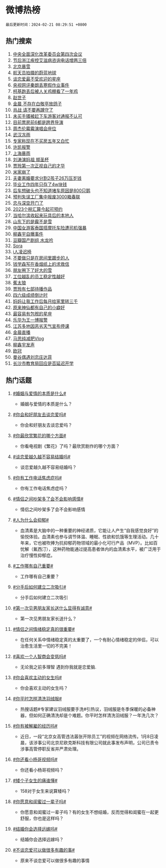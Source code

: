 # 微博热榜

`最后更新时间：2024-02-21 08:29:51 +0800`

## 热门搜索

1. [中央全面深化改革委员会第四次会议](https://m.weibo.cn/search?containerid=100103type%3D1%26t%3D10%26q%3D%23%E4%B8%AD%E5%A4%AE%E5%85%A8%E9%9D%A2%E6%B7%B1%E5%8C%96%E6%94%B9%E9%9D%A9%E5%A7%94%E5%91%98%E4%BC%9A%E7%AC%AC%E5%9B%9B%E6%AC%A1%E4%BC%9A%E8%AE%AE%23&stream_entry_id=51&isnewpage=1&extparam=seat%3D1%26pos%3D0%26dgr%3D0%26filter_type%3Drealtimehot%26c_type%3D51%26stream_entry_id%3D51%26cate%3D10103%26q%3D%2523%25E4%25B8%25AD%25E5%25A4%25AE%25E5%2585%25A8%25E9%259D%25A2%25E6%25B7%25B1%25E5%258C%2596%25E6%2594%25B9%25E9%259D%25A9%25E5%25A7%2594%25E5%2591%2598%25E4%25BC%259A%25E7%25AC%25AC%25E5%259B%259B%25E6%25AC%25A1%25E4%25BC%259A%25E8%25AE%25AE%2523%26display_time%3D1708475389%26pre_seqid%3D170847538964603230932)
1. [节后浙江疾控艾滋病咨询电话增两三倍](https://m.weibo.cn/search?containerid=100103type%3D1%26t%3D10%26q%3D%23%E8%8A%82%E5%90%8E%E6%B5%99%E6%B1%9F%E7%96%BE%E6%8E%A7%E8%89%BE%E6%BB%8B%E7%97%85%E5%92%A8%E8%AF%A2%E7%94%B5%E8%AF%9D%E5%A2%9E%E4%B8%A4%E4%B8%89%E5%80%8D%23&stream_entry_id=31&isnewpage=1&extparam=seat%3D1%26band_rank%3D1%26filter_type%3Drealtimehot%26c_type%3D31%26realpos%3D1%26cate%3D5001%26lcate%3D5001%26flag%3D1%26dgr%3D0%26q%3D%2523%25E8%258A%2582%25E5%2590%258E%25E6%25B5%2599%25E6%25B1%259F%25E7%2596%25BE%25E6%258E%25A7%25E8%2589%25BE%25E6%25BB%258B%25E7%2597%2585%25E5%2592%25A8%25E8%25AF%25A2%25E7%2594%25B5%25E8%25AF%259D%25E5%25A2%259E%25E4%25B8%25A4%25E4%25B8%2589%25E5%2580%258D%2523%26stream_entry_id%3D31%26pos%3D0%26display_time%3D1708475389%26pre_seqid%3D170847538964603230932)
1. [北京暴雪](https://m.weibo.cn/search?containerid=100103type%3D1%26t%3D10%26q%3D%E5%8C%97%E4%BA%AC%E6%9A%B4%E9%9B%AA&stream_entry_id=31&isnewpage=1&extparam=seat%3D1%26band_rank%3D2%26filter_type%3Drealtimehot%26c_type%3D31%26realpos%3D2%26cate%3D5001%26lcate%3D5001%26flag%3D1%26dgr%3D0%26q%3D%25E5%258C%2597%25E4%25BA%25AC%25E6%259A%25B4%25E9%259B%25AA%26stream_entry_id%3D31%26pos%3D1%26display_time%3D1708475389%26pre_seqid%3D170847538964603230932)
1. [航天员拍摄的蔚蓝地球](https://m.weibo.cn/search?containerid=100103type%3D1%26t%3D10%26q%3D%23%E8%88%AA%E5%A4%A9%E5%91%98%E6%8B%8D%E6%91%84%E7%9A%84%E8%94%9A%E8%93%9D%E5%9C%B0%E7%90%83%23&stream_entry_id=31&isnewpage=1&extparam=seat%3D1%26band_rank%3D3%26filter_type%3Drealtimehot%26c_type%3D31%26realpos%3D3%26cate%3D5001%26lcate%3D5001%26flag%3D0%26dgr%3D0%26q%3D%2523%25E8%2588%25AA%25E5%25A4%25A9%25E5%2591%2598%25E6%258B%258D%25E6%2591%2584%25E7%259A%2584%25E8%2594%259A%25E8%2593%259D%25E5%259C%25B0%25E7%2590%2583%2523%26stream_entry_id%3D31%26pos%3D2%26display_time%3D1708475389%26pre_seqid%3D170847538964603230932)
1. [谈恋爱最不受欢迎的星座](https://m.weibo.cn/search?containerid=100103type%3D1%26t%3D10%26q%3D%E8%B0%88%E6%81%8B%E7%88%B1%E6%9C%80%E4%B8%8D%E5%8F%97%E6%AC%A2%E8%BF%8E%E7%9A%84%E6%98%9F%E5%BA%A7&stream_entry_id=31&isnewpage=1&extparam=seat%3D1%26band_rank%3D4%26filter_type%3Drealtimehot%26c_type%3D31%26realpos%3D4%26cate%3D5001%26lcate%3D5001%26flag%3D1%26dgr%3D0%26q%3D%25E8%25B0%2588%25E6%2581%258B%25E7%2588%25B1%25E6%259C%2580%25E4%25B8%258D%25E5%258F%2597%25E6%25AC%25A2%25E8%25BF%258E%25E7%259A%2584%25E6%2598%259F%25E5%25BA%25A7%26stream_entry_id%3D31%26pos%3D3%26display_time%3D1708475389%26pre_seqid%3D170847538964603230932)
1. [央视网评秦朗丢寒假作业事件](https://m.weibo.cn/search?containerid=100103type%3D1%26t%3D10%26q%3D%23%E5%A4%AE%E8%A7%86%E7%BD%91%E8%AF%84%E7%A7%A6%E6%9C%97%E4%B8%A2%E5%AF%92%E5%81%87%E4%BD%9C%E4%B8%9A%E4%BA%8B%E4%BB%B6%23&stream_entry_id=31&isnewpage=1&extparam=seat%3D1%26band_rank%3D5%26filter_type%3Drealtimehot%26c_type%3D31%26realpos%3D5%26cate%3D5001%26lcate%3D5001%26flag%3D2%26dgr%3D0%26q%3D%2523%25E5%25A4%25AE%25E8%25A7%2586%25E7%25BD%2591%25E8%25AF%2584%25E7%25A7%25A6%25E6%259C%2597%25E4%25B8%25A2%25E5%25AF%2592%25E5%2581%2587%25E4%25BD%259C%25E4%25B8%259A%25E4%25BA%258B%25E4%25BB%25B6%2523%26stream_entry_id%3D31%26pos%3D4%26display_time%3D1708475389%26pre_seqid%3D170847538964603230932)
1. [柯基跑丢后被人关鸡棚看了一年鸡](https://m.weibo.cn/search?containerid=100103type%3D1%26t%3D10%26q%3D%23%E6%9F%AF%E5%9F%BA%E8%B7%91%E4%B8%A2%E5%90%8E%E8%A2%AB%E4%BA%BA%E5%85%B3%E9%B8%A1%E6%A3%9A%E7%9C%8B%E4%BA%86%E4%B8%80%E5%B9%B4%E9%B8%A1%23&stream_entry_id=31&isnewpage=1&extparam=seat%3D1%26band_rank%3D6%26filter_type%3Drealtimehot%26c_type%3D31%26realpos%3D6%26cate%3D5001%26lcate%3D5001%26flag%3D1%26dgr%3D0%26q%3D%2523%25E6%259F%25AF%25E5%259F%25BA%25E8%25B7%2591%25E4%25B8%25A2%25E5%2590%258E%25E8%25A2%25AB%25E4%25BA%25BA%25E5%2585%25B3%25E9%25B8%25A1%25E6%25A3%259A%25E7%259C%258B%25E4%25BA%2586%25E4%25B8%2580%25E5%25B9%25B4%25E9%25B8%25A1%2523%26stream_entry_id%3D31%26pos%3D5%26display_time%3D1708475389%26pre_seqid%3D170847538964603230932)
1. [赵世子](https://m.weibo.cn/search?containerid=100103type%3D1%26t%3D10%26q%3D%E8%B5%B5%E4%B8%96%E5%AD%90&stream_entry_id=31&isnewpage=1&extparam=seat%3D1%26band_rank%3D7%26filter_type%3Drealtimehot%26c_type%3D31%26realpos%3D7%26cate%3D5001%26lcate%3D5001%26flag%3D1%26dgr%3D0%26q%3D%25E8%25B5%25B5%25E4%25B8%2596%25E5%25AD%2590%26stream_entry_id%3D31%26pos%3D6%26display_time%3D1708475389%26pre_seqid%3D170847538964603230932)
1. [金晨 不存在白敬亭放鸽子](https://m.weibo.cn/search?containerid=100103type%3D1%26t%3D10%26q%3D%E9%87%91%E6%99%A8+%E4%B8%8D%E5%AD%98%E5%9C%A8%E7%99%BD%E6%95%AC%E4%BA%AD%E6%94%BE%E9%B8%BD%E5%AD%90&stream_entry_id=31&isnewpage=1&extparam=seat%3D1%26band_rank%3D8%26filter_type%3Drealtimehot%26c_type%3D31%26realpos%3D8%26cate%3D5001%26lcate%3D5001%26flag%3D2%26dgr%3D0%26q%3D%25E9%2587%2591%25E6%2599%25A8%2520%25E4%25B8%258D%25E5%25AD%2598%25E5%259C%25A8%25E7%2599%25BD%25E6%2595%25AC%25E4%25BA%25AD%25E6%2594%25BE%25E9%25B8%25BD%25E5%25AD%2590%26stream_entry_id%3D31%26pos%3D7%26display_time%3D1708475389%26pre_seqid%3D170847538964603230932)
1. [肖战 请不要再蹲守了](https://m.weibo.cn/search?containerid=100103type%3D1%26t%3D10%26q%3D%E8%82%96%E6%88%98+%E8%AF%B7%E4%B8%8D%E8%A6%81%E5%86%8D%E8%B9%B2%E5%AE%88%E4%BA%86&stream_entry_id=31&isnewpage=1&extparam=seat%3D1%26band_rank%3D9%26filter_type%3Drealtimehot%26c_type%3D31%26realpos%3D9%26cate%3D5001%26lcate%3D5001%26flag%3D16%26dgr%3D0%26q%3D%25E8%2582%2596%25E6%2588%2598%2520%25E8%25AF%25B7%25E4%25B8%258D%25E8%25A6%2581%25E5%2586%258D%25E8%25B9%25B2%25E5%25AE%2588%25E4%25BA%2586%26stream_entry_id%3D31%26pos%3D8%26display_time%3D1708475389%26pre_seqid%3D170847538964603230932)
1. [未买手镯被赶下车游客对通报不认可](https://m.weibo.cn/search?containerid=100103type%3D1%26t%3D10%26q%3D%23%E6%9C%AA%E4%B9%B0%E6%89%8B%E9%95%AF%E8%A2%AB%E8%B5%B6%E4%B8%8B%E8%BD%A6%E6%B8%B8%E5%AE%A2%E5%AF%B9%E9%80%9A%E6%8A%A5%E4%B8%8D%E8%AE%A4%E5%8F%AF%23&stream_entry_id=31&isnewpage=1&extparam=seat%3D1%26band_rank%3D10%26filter_type%3Drealtimehot%26c_type%3D31%26realpos%3D10%26cate%3D5001%26lcate%3D5001%26flag%3D1%26dgr%3D0%26q%3D%2523%25E6%259C%25AA%25E4%25B9%25B0%25E6%2589%258B%25E9%2595%25AF%25E8%25A2%25AB%25E8%25B5%25B6%25E4%25B8%258B%25E8%25BD%25A6%25E6%25B8%25B8%25E5%25AE%25A2%25E5%25AF%25B9%25E9%2580%259A%25E6%258A%25A5%25E4%25B8%258D%25E8%25AE%25A4%25E5%258F%25AF%2523%26stream_entry_id%3D31%26pos%3D9%26display_time%3D1708475389%26pre_seqid%3D170847538964603230932)
1. [目前票房前6都是跨界导演](https://m.weibo.cn/search?containerid=100103type%3D1%26t%3D10%26q%3D%23%E7%9B%AE%E5%89%8D%E7%A5%A8%E6%88%BF%E5%89%8D6%E9%83%BD%E6%98%AF%E8%B7%A8%E7%95%8C%E5%AF%BC%E6%BC%94%23&stream_entry_id=31&isnewpage=1&extparam=seat%3D1%26band_rank%3D11%26filter_type%3Drealtimehot%26c_type%3D31%26realpos%3D11%26cate%3D5001%26lcate%3D5001%26flag%3D2%26dgr%3D0%26q%3D%2523%25E7%259B%25AE%25E5%2589%258D%25E7%25A5%25A8%25E6%2588%25BF%25E5%2589%258D6%25E9%2583%25BD%25E6%2598%25AF%25E8%25B7%25A8%25E7%2595%258C%25E5%25AF%25BC%25E6%25BC%2594%2523%26stream_entry_id%3D31%26pos%3D10%26display_time%3D1708475389%26pre_seqid%3D170847538964603230932)
1. [周杰伦霉霉演唱会座位](https://m.weibo.cn/search?containerid=100103type%3D1%26t%3D10%26q%3D%E5%91%A8%E6%9D%B0%E4%BC%A6%E9%9C%89%E9%9C%89%E6%BC%94%E5%94%B1%E4%BC%9A%E5%BA%A7%E4%BD%8D&stream_entry_id=31&isnewpage=1&extparam=seat%3D1%26band_rank%3D12%26filter_type%3Drealtimehot%26c_type%3D31%26realpos%3D12%26cate%3D5001%26lcate%3D5001%26flag%3D1%26dgr%3D0%26q%3D%25E5%2591%25A8%25E6%259D%25B0%25E4%25BC%25A6%25E9%259C%2589%25E9%259C%2589%25E6%25BC%2594%25E5%2594%25B1%25E4%25BC%259A%25E5%25BA%25A7%25E4%25BD%258D%26stream_entry_id%3D31%26pos%3D11%26display_time%3D1708475389%26pre_seqid%3D170847538964603230932)
1. [武汉冻雨](https://m.weibo.cn/search?containerid=100103type%3D1%26t%3D10%26q%3D%E6%AD%A6%E6%B1%89%E5%86%BB%E9%9B%A8&stream_entry_id=31&isnewpage=1&extparam=seat%3D1%26band_rank%3D13%26filter_type%3Drealtimehot%26c_type%3D31%26realpos%3D13%26cate%3D5001%26lcate%3D5001%26flag%3D1%26dgr%3D0%26q%3D%25E6%25AD%25A6%25E6%25B1%2589%25E5%2586%25BB%25E9%259B%25A8%26stream_entry_id%3D31%26pos%3D12%26display_time%3D1708475389%26pre_seqid%3D170847538964603230932)
1. [专家称现在不买房五年又白忙](https://m.weibo.cn/search?containerid=100103type%3D1%26t%3D10%26q%3D%23%E4%B8%93%E5%AE%B6%E7%A7%B0%E7%8E%B0%E5%9C%A8%E4%B8%8D%E4%B9%B0%E6%88%BF%E4%BA%94%E5%B9%B4%E5%8F%88%E7%99%BD%E5%BF%99%23&stream_entry_id=31&isnewpage=1&extparam=seat%3D1%26band_rank%3D14%26filter_type%3Drealtimehot%26c_type%3D31%26realpos%3D14%26cate%3D5001%26lcate%3D5001%26flag%3D0%26dgr%3D0%26q%3D%2523%25E4%25B8%2593%25E5%25AE%25B6%25E7%25A7%25B0%25E7%258E%25B0%25E5%259C%25A8%25E4%25B8%258D%25E4%25B9%25B0%25E6%2588%25BF%25E4%25BA%2594%25E5%25B9%25B4%25E5%258F%2588%25E7%2599%25BD%25E5%25BF%2599%2523%26stream_entry_id%3D31%26pos%3D13%26display_time%3D1708475389%26pre_seqid%3D170847538964603230932)
1. [许凯报警](https://m.weibo.cn/search?containerid=100103type%3D1%26t%3D10%26q%3D%E8%AE%B8%E5%87%AF%E6%8A%A5%E8%AD%A6&stream_entry_id=31&isnewpage=1&extparam=seat%3D1%26band_rank%3D15%26filter_type%3Drealtimehot%26c_type%3D31%26realpos%3D15%26cate%3D5001%26lcate%3D5001%26flag%3D2%26dgr%3D0%26q%3D%25E8%25AE%25B8%25E5%2587%25AF%25E6%258A%25A5%25E8%25AD%25A6%26stream_entry_id%3D31%26pos%3D14%26display_time%3D1708475389%26pre_seqid%3D170847538964603230932)
1. [上海暴雨](https://m.weibo.cn/search?containerid=100103type%3D1%26t%3D10%26q%3D%E4%B8%8A%E6%B5%B7%E6%9A%B4%E9%9B%A8&stream_entry_id=31&isnewpage=1&extparam=seat%3D1%26band_rank%3D16%26filter_type%3Drealtimehot%26c_type%3D31%26realpos%3D16%26cate%3D5001%26lcate%3D5001%26flag%3D2%26dgr%3D0%26q%3D%25E4%25B8%258A%25E6%25B5%25B7%25E6%259A%25B4%25E9%259B%25A8%26stream_entry_id%3D31%26pos%3D15%26display_time%3D1708475389%26pre_seqid%3D170847538964603230932)
1. [刘涛演妈祖 掷圣杯](https://m.weibo.cn/search?containerid=100103type%3D1%26t%3D10%26q%3D%E5%88%98%E6%B6%9B%E6%BC%94%E5%A6%88%E7%A5%96+%E6%8E%B7%E5%9C%A3%E6%9D%AF&stream_entry_id=31&isnewpage=1&extparam=seat%3D1%26band_rank%3D17%26filter_type%3Drealtimehot%26c_type%3D31%26realpos%3D17%26cate%3D5001%26lcate%3D5001%26flag%3D0%26dgr%3D0%26q%3D%25E5%2588%2598%25E6%25B6%259B%25E6%25BC%2594%25E5%25A6%2588%25E7%25A5%2596%2520%25E6%258E%25B7%25E5%259C%25A3%25E6%259D%25AF%26stream_entry_id%3D31%26pos%3D16%26display_time%3D1708475389%26pre_seqid%3D170847538964603230932)
1. [贾玲第一次正视自己的才华](https://m.weibo.cn/search?containerid=100103type%3D1%26t%3D10%26q%3D%23%E8%B4%BE%E7%8E%B2%E7%AC%AC%E4%B8%80%E6%AC%A1%E6%AD%A3%E8%A7%86%E8%87%AA%E5%B7%B1%E7%9A%84%E6%89%8D%E5%8D%8E%23&stream_entry_id=31&isnewpage=1&extparam=seat%3D1%26band_rank%3D18%26filter_type%3Drealtimehot%26c_type%3D31%26realpos%3D18%26cate%3D5001%26lcate%3D5001%26flag%3D2%26dgr%3D0%26q%3D%2523%25E8%25B4%25BE%25E7%258E%25B2%25E7%25AC%25AC%25E4%25B8%2580%25E6%25AC%25A1%25E6%25AD%25A3%25E8%25A7%2586%25E8%2587%25AA%25E5%25B7%25B1%25E7%259A%2584%25E6%2589%258D%25E5%258D%258E%2523%26stream_entry_id%3D31%26pos%3D17%26display_time%3D1708475389%26pre_seqid%3D170847538964603230932)
1. [米家崩了](https://m.weibo.cn/search?containerid=100103type%3D1%26t%3D10%26q%3D%E7%B1%B3%E5%AE%B6%E5%B4%A9%E4%BA%86&stream_entry_id=31&isnewpage=1&extparam=seat%3D1%26band_rank%3D19%26filter_type%3Drealtimehot%26c_type%3D31%26realpos%3D19%26cate%3D5001%26lcate%3D5001%26flag%3D1%26dgr%3D0%26q%3D%25E7%25B1%25B3%25E5%25AE%25B6%25E5%25B4%25A9%25E4%25BA%2586%26stream_entry_id%3D31%26pos%3D18%26display_time%3D1708475389%26pre_seqid%3D170847538964603230932)
1. [夫妻离婚要求分割2孩子26万压岁钱](https://m.weibo.cn/search?containerid=100103type%3D1%26t%3D10%26q%3D%23%E5%A4%AB%E5%A6%BB%E7%A6%BB%E5%A9%9A%E8%A6%81%E6%B1%82%E5%88%86%E5%89%B22%E5%AD%A9%E5%AD%9026%E4%B8%87%E5%8E%8B%E5%B2%81%E9%92%B1%23&stream_entry_id=31&isnewpage=1&extparam=seat%3D1%26band_rank%3D20%26filter_type%3Drealtimehot%26c_type%3D31%26realpos%3D20%26cate%3D5001%26lcate%3D5001%26flag%3D1%26dgr%3D0%26q%3D%2523%25E5%25A4%25AB%25E5%25A6%25BB%25E7%25A6%25BB%25E5%25A9%259A%25E8%25A6%2581%25E6%25B1%2582%25E5%2588%2586%25E5%2589%25B22%25E5%25AD%25A9%25E5%25AD%259026%25E4%25B8%2587%25E5%258E%258B%25E5%25B2%2581%25E9%2592%25B1%2523%26stream_entry_id%3D31%26pos%3D19%26display_time%3D1708475389%26pre_seqid%3D170847538964603230932)
1. [毕业工作四年只存了4w块钱](https://m.weibo.cn/search?containerid=100103type%3D1%26t%3D10%26q%3D%23%E6%AF%95%E4%B8%9A%E5%B7%A5%E4%BD%9C%E5%9B%9B%E5%B9%B4%E5%8F%AA%E5%AD%98%E4%BA%864w%E5%9D%97%E9%92%B1%23&stream_entry_id=31&isnewpage=1&extparam=seat%3D1%26band_rank%3D21%26filter_type%3Drealtimehot%26c_type%3D31%26realpos%3D21%26cate%3D5001%26lcate%3D5001%26flag%3D0%26dgr%3D0%26q%3D%2523%25E6%25AF%2595%25E4%25B8%259A%25E5%25B7%25A5%25E4%25BD%259C%25E5%259B%259B%25E5%25B9%25B4%25E5%258F%25AA%25E5%25AD%2598%25E4%25BA%25864w%25E5%259D%2597%25E9%2592%25B1%2523%26stream_entry_id%3D31%26pos%3D20%26display_time%3D1708475389%26pre_seqid%3D170847538964603230932)
1. [后车想破头也不知道堵车原因是800只鹅](https://m.weibo.cn/search?containerid=100103type%3D1%26t%3D10%26q%3D%23%E5%90%8E%E8%BD%A6%E6%83%B3%E7%A0%B4%E5%A4%B4%E4%B9%9F%E4%B8%8D%E7%9F%A5%E9%81%93%E5%A0%B5%E8%BD%A6%E5%8E%9F%E5%9B%A0%E6%98%AF800%E5%8F%AA%E9%B9%85%23&stream_entry_id=31&isnewpage=1&extparam=seat%3D1%26band_rank%3D22%26filter_type%3Drealtimehot%26c_type%3D31%26realpos%3D22%26cate%3D5001%26lcate%3D5001%26flag%3D32768%26dgr%3D0%26q%3D%2523%25E5%2590%258E%25E8%25BD%25A6%25E6%2583%25B3%25E7%25A0%25B4%25E5%25A4%25B4%25E4%25B9%259F%25E4%25B8%258D%25E7%259F%25A5%25E9%2581%2593%25E5%25A0%25B5%25E8%25BD%25A6%25E5%258E%259F%25E5%259B%25A0%25E6%2598%25AF800%25E5%258F%25AA%25E9%25B9%2585%2523%26stream_entry_id%3D31%26pos%3D21%26display_time%3D1708475389%26pre_seqid%3D170847538964603230932)
1. [预判失误工厂集中报废3000箱春联](https://m.weibo.cn/search?containerid=100103type%3D1%26t%3D10%26q%3D%23%E9%A2%84%E5%88%A4%E5%A4%B1%E8%AF%AF%E5%B7%A5%E5%8E%82%E9%9B%86%E4%B8%AD%E6%8A%A5%E5%BA%9F3000%E7%AE%B1%E6%98%A5%E8%81%94%23&stream_entry_id=31&isnewpage=1&extparam=seat%3D1%26band_rank%3D23%26filter_type%3Drealtimehot%26c_type%3D31%26realpos%3D23%26cate%3D5001%26lcate%3D5001%26flag%3D1%26dgr%3D0%26q%3D%2523%25E9%25A2%2584%25E5%2588%25A4%25E5%25A4%25B1%25E8%25AF%25AF%25E5%25B7%25A5%25E5%258E%2582%25E9%259B%2586%25E4%25B8%25AD%25E6%258A%25A5%25E5%25BA%259F3000%25E7%25AE%25B1%25E6%2598%25A5%25E8%2581%2594%2523%26stream_entry_id%3D31%26pos%3D22%26display_time%3D1708475389%26pre_seqid%3D170847538964603230932)
1. [恋与深空开门了](https://m.weibo.cn/search?containerid=100103type%3D1%26t%3D10%26q%3D%E6%81%8B%E4%B8%8E%E6%B7%B1%E7%A9%BA%E5%BC%80%E9%97%A8%E4%BA%86&stream_entry_id=31&isnewpage=1&extparam=seat%3D1%26band_rank%3D24%26filter_type%3Drealtimehot%26c_type%3D31%26realpos%3D24%26cate%3D5001%26lcate%3D5001%26flag%3D1%26dgr%3D0%26q%3D%25E6%2581%258B%25E4%25B8%258E%25E6%25B7%25B1%25E7%25A9%25BA%25E5%25BC%2580%25E9%2597%25A8%25E4%25BA%2586%26stream_entry_id%3D31%26pos%3D23%26display_time%3D1708475389%26pre_seqid%3D170847538964603230932)
1. [2023个税汇算今起可预约](https://m.weibo.cn/search?containerid=100103type%3D1%26t%3D10%26q%3D%232023%E4%B8%AA%E7%A8%8E%E6%B1%87%E7%AE%97%E4%BB%8A%E8%B5%B7%E5%8F%AF%E9%A2%84%E7%BA%A6%23&stream_entry_id=31&isnewpage=1&extparam=seat%3D1%26band_rank%3D25%26filter_type%3Drealtimehot%26c_type%3D31%26realpos%3D25%26cate%3D5001%26lcate%3D5001%26flag%3D1%26dgr%3D0%26q%3D%25232023%25E4%25B8%25AA%25E7%25A8%258E%25E6%25B1%2587%25E7%25AE%2597%25E4%25BB%258A%25E8%25B5%25B7%25E5%258F%25AF%25E9%25A2%2584%25E7%25BA%25A6%2523%26stream_entry_id%3D31%26pos%3D24%26display_time%3D1708475389%26pre_seqid%3D170847538964603230932)
1. [当哈尔滨收起来玩具后的本地人](https://m.weibo.cn/search?containerid=100103type%3D1%26t%3D10%26q%3D%E5%BD%93%E5%93%88%E5%B0%94%E6%BB%A8%E6%94%B6%E8%B5%B7%E6%9D%A5%E7%8E%A9%E5%85%B7%E5%90%8E%E7%9A%84%E6%9C%AC%E5%9C%B0%E4%BA%BA&stream_entry_id=31&isnewpage=1&extparam=seat%3D1%26band_rank%3D26%26filter_type%3Drealtimehot%26c_type%3D31%26realpos%3D26%26cate%3D5001%26lcate%3D5001%26flag%3D0%26dgr%3D0%26q%3D%25E5%25BD%2593%25E5%2593%2588%25E5%25B0%2594%25E6%25BB%25A8%25E6%2594%25B6%25E8%25B5%25B7%25E6%259D%25A5%25E7%258E%25A9%25E5%2585%25B7%25E5%2590%258E%25E7%259A%2584%25E6%259C%25AC%25E5%259C%25B0%25E4%25BA%25BA%26stream_entry_id%3D31%26pos%3D25%26display_time%3D1708475389%26pre_seqid%3D170847538964603230932)
1. [山东下的是霰不是雪](https://m.weibo.cn/search?containerid=100103type%3D1%26t%3D10%26q%3D%23%E5%B1%B1%E4%B8%9C%E4%B8%8B%E7%9A%84%E6%98%AF%E9%9C%B0%E4%B8%8D%E6%98%AF%E9%9B%AA%23&stream_entry_id=31&isnewpage=1&extparam=seat%3D1%26band_rank%3D27%26filter_type%3Drealtimehot%26c_type%3D31%26realpos%3D27%26cate%3D5001%26lcate%3D5001%26flag%3D1%26dgr%3D0%26q%3D%2523%25E5%25B1%25B1%25E4%25B8%259C%25E4%25B8%258B%25E7%259A%2584%25E6%2598%25AF%25E9%259C%25B0%25E4%25B8%258D%25E6%2598%25AF%25E9%259B%25AA%2523%26stream_entry_id%3D31%26pos%3D26%26display_time%3D1708475389%26pre_seqid%3D170847538964603230932)
1. [中国女游客泰国搭摩托车险遭司机强暴](https://m.weibo.cn/search?containerid=100103type%3D1%26t%3D10%26q%3D%23%E4%B8%AD%E5%9B%BD%E5%A5%B3%E6%B8%B8%E5%AE%A2%E6%B3%B0%E5%9B%BD%E6%90%AD%E6%91%A9%E6%89%98%E8%BD%A6%E9%99%A9%E9%81%AD%E5%8F%B8%E6%9C%BA%E5%BC%BA%E6%9A%B4%23&stream_entry_id=31&isnewpage=1&extparam=seat%3D1%26band_rank%3D28%26filter_type%3Drealtimehot%26c_type%3D31%26realpos%3D28%26cate%3D5001%26lcate%3D5001%26flag%3D0%26dgr%3D0%26q%3D%2523%25E4%25B8%25AD%25E5%259B%25BD%25E5%25A5%25B3%25E6%25B8%25B8%25E5%25AE%25A2%25E6%25B3%25B0%25E5%259B%25BD%25E6%2590%25AD%25E6%2591%25A9%25E6%2589%2598%25E8%25BD%25A6%25E9%2599%25A9%25E9%2581%25AD%25E5%258F%25B8%25E6%259C%25BA%25E5%25BC%25BA%25E6%259A%25B4%2523%26stream_entry_id%3D31%26pos%3D27%26display_time%3D1708475389%26pre_seqid%3D170847538964603230932)
1. [柳鑫宇自曝事件](https://m.weibo.cn/search?containerid=100103type%3D1%26t%3D10%26q%3D%E6%9F%B3%E9%91%AB%E5%AE%87%E8%87%AA%E6%9B%9D%E4%BA%8B%E4%BB%B6&stream_entry_id=31&isnewpage=1&extparam=seat%3D1%26band_rank%3D29%26filter_type%3Drealtimehot%26c_type%3D31%26realpos%3D29%26cate%3D5001%26lcate%3D5001%26flag%3D0%26dgr%3D0%26q%3D%25E6%259F%25B3%25E9%2591%25AB%25E5%25AE%2587%25E8%2587%25AA%25E6%259B%259D%25E4%25BA%258B%25E4%25BB%25B6%26stream_entry_id%3D31%26pos%3D28%26display_time%3D1708475389%26pre_seqid%3D170847538964603230932)
1. [豆瓣国产剧组 水龙吟](https://m.weibo.cn/search?containerid=100103type%3D1%26t%3D10%26q%3D%E8%B1%86%E7%93%A3%E5%9B%BD%E4%BA%A7%E5%89%A7%E7%BB%84+%E6%B0%B4%E9%BE%99%E5%90%9F&stream_entry_id=31&isnewpage=1&extparam=seat%3D1%26band_rank%3D30%26filter_type%3Drealtimehot%26c_type%3D31%26realpos%3D30%26cate%3D5001%26lcate%3D5001%26flag%3D1%26dgr%3D0%26q%3D%25E8%25B1%2586%25E7%2593%25A3%25E5%259B%25BD%25E4%25BA%25A7%25E5%2589%25A7%25E7%25BB%2584%2520%25E6%25B0%25B4%25E9%25BE%2599%25E5%2590%259F%26stream_entry_id%3D31%26pos%3D29%26display_time%3D1708475389%26pre_seqid%3D170847538964603230932)
1. [Sora](https://m.weibo.cn/search?containerid=100103type%3D1%26t%3D10%26q%3DSora&stream_entry_id=31&isnewpage=1&extparam=seat%3D1%26band_rank%3D31%26filter_type%3Drealtimehot%26c_type%3D31%26realpos%3D31%26cate%3D5001%26lcate%3D5001%26flag%3D1%26dgr%3D0%26q%3DSora%26stream_entry_id%3D31%26pos%3D30%26display_time%3D1708475389%26pre_seqid%3D170847538964603230932)
1. [i人凌迟椅](https://m.weibo.cn/search?containerid=100103type%3D1%26t%3D10%26q%3Di%E4%BA%BA%E5%87%8C%E8%BF%9F%E6%A4%85&stream_entry_id=31&isnewpage=1&extparam=seat%3D1%26band_rank%3D32%26filter_type%3Drealtimehot%26c_type%3D31%26realpos%3D32%26cate%3D5001%26lcate%3D5001%26flag%3D1%26dgr%3D0%26q%3Di%25E4%25BA%25BA%25E5%2587%258C%25E8%25BF%259F%25E6%25A4%2585%26stream_entry_id%3D31%26pos%3D31%26display_time%3D1708475389%26pre_seqid%3D170847538964603230932)
1. [不要做只是在房间里踱步的人](https://m.weibo.cn/search?containerid=100103type%3D1%26t%3D10%26q%3D%E4%B8%8D%E8%A6%81%E5%81%9A%E5%8F%AA%E6%98%AF%E5%9C%A8%E6%88%BF%E9%97%B4%E9%87%8C%E8%B8%B1%E6%AD%A5%E7%9A%84%E4%BA%BA&stream_entry_id=31&isnewpage=1&extparam=seat%3D1%26band_rank%3D33%26filter_type%3Drealtimehot%26c_type%3D31%26realpos%3D33%26cate%3D5001%26lcate%3D5001%26flag%3D1%26dgr%3D0%26q%3D%25E4%25B8%258D%25E8%25A6%2581%25E5%2581%259A%25E5%258F%25AA%25E6%2598%25AF%25E5%259C%25A8%25E6%2588%25BF%25E9%2597%25B4%25E9%2587%258C%25E8%25B8%25B1%25E6%25AD%25A5%25E7%259A%2584%25E4%25BA%25BA%26stream_entry_id%3D31%26pos%3D32%26display_time%3D1708475389%26pre_seqid%3D170847538964603230932)
1. [钱学森写在香烟纸上的求救信](https://m.weibo.cn/search?containerid=100103type%3D1%26t%3D10%26q%3D%23%E9%92%B1%E5%AD%A6%E6%A3%AE%E5%86%99%E5%9C%A8%E9%A6%99%E7%83%9F%E7%BA%B8%E4%B8%8A%E7%9A%84%E6%B1%82%E6%95%91%E4%BF%A1%23&stream_entry_id=31&isnewpage=1&extparam=seat%3D1%26band_rank%3D34%26filter_type%3Drealtimehot%26c_type%3D31%26realpos%3D34%26cate%3D5001%26lcate%3D5001%26flag%3D0%26dgr%3D0%26q%3D%2523%25E9%2592%25B1%25E5%25AD%25A6%25E6%25A3%25AE%25E5%2586%2599%25E5%259C%25A8%25E9%25A6%2599%25E7%2583%259F%25E7%25BA%25B8%25E4%25B8%258A%25E7%259A%2584%25E6%25B1%2582%25E6%2595%2591%25E4%25BF%25A1%2523%26stream_entry_id%3D31%26pos%3D33%26display_time%3D1708475389%26pre_seqid%3D170847538964603230932)
1. [朋友圈下了好大的雪](https://m.weibo.cn/search?containerid=100103type%3D1%26t%3D10%26q%3D%23%E6%9C%8B%E5%8F%8B%E5%9C%88%E4%B8%8B%E4%BA%86%E5%A5%BD%E5%A4%A7%E7%9A%84%E9%9B%AA%23&stream_entry_id=31&isnewpage=1&extparam=seat%3D1%26band_rank%3D35%26filter_type%3Drealtimehot%26c_type%3D31%26realpos%3D35%26cate%3D5001%26lcate%3D5001%26flag%3D1%26dgr%3D0%26q%3D%2523%25E6%259C%258B%25E5%258F%258B%25E5%259C%2588%25E4%25B8%258B%25E4%25BA%2586%25E5%25A5%25BD%25E5%25A4%25A7%25E7%259A%2584%25E9%259B%25AA%2523%26stream_entry_id%3D31%26pos%3D34%26display_time%3D1708475389%26pre_seqid%3D170847538964603230932)
1. [工位越乱的员工稳定性越好](https://m.weibo.cn/search?containerid=100103type%3D1%26t%3D10%26q%3D%23%E5%B7%A5%E4%BD%8D%E8%B6%8A%E4%B9%B1%E7%9A%84%E5%91%98%E5%B7%A5%E7%A8%B3%E5%AE%9A%E6%80%A7%E8%B6%8A%E5%A5%BD%23&stream_entry_id=31&isnewpage=1&extparam=seat%3D1%26band_rank%3D36%26filter_type%3Drealtimehot%26c_type%3D31%26realpos%3D36%26cate%3D5001%26lcate%3D5001%26flag%3D0%26dgr%3D0%26q%3D%2523%25E5%25B7%25A5%25E4%25BD%258D%25E8%25B6%258A%25E4%25B9%25B1%25E7%259A%2584%25E5%2591%2598%25E5%25B7%25A5%25E7%25A8%25B3%25E5%25AE%259A%25E6%2580%25A7%25E8%25B6%258A%25E5%25A5%25BD%2523%26stream_entry_id%3D31%26pos%3D35%26display_time%3D1708475389%26pre_seqid%3D170847538964603230932)
1. [蕉太狼](https://m.weibo.cn/search?containerid=100103type%3D1%26t%3D10%26q%3D%E8%95%89%E5%A4%AA%E7%8B%BC&stream_entry_id=31&isnewpage=1&extparam=seat%3D1%26band_rank%3D37%26filter_type%3Drealtimehot%26c_type%3D31%26realpos%3D37%26cate%3D5001%26lcate%3D5001%26flag%3D1%26dgr%3D0%26q%3D%25E8%2595%2589%25E5%25A4%25AA%25E7%258B%25BC%26stream_entry_id%3D31%26pos%3D36%26display_time%3D1708475389%26pre_seqid%3D170847538964603230932)
1. [贾玲有七部待播作品](https://m.weibo.cn/search?containerid=100103type%3D1%26t%3D10%26q%3D%E8%B4%BE%E7%8E%B2%E6%9C%89%E4%B8%83%E9%83%A8%E5%BE%85%E6%92%AD%E4%BD%9C%E5%93%81&stream_entry_id=31&isnewpage=1&extparam=seat%3D1%26band_rank%3D38%26filter_type%3Drealtimehot%26c_type%3D31%26realpos%3D38%26cate%3D5001%26lcate%3D5001%26flag%3D0%26dgr%3D0%26q%3D%25E8%25B4%25BE%25E7%258E%25B2%25E6%259C%2589%25E4%25B8%2583%25E9%2583%25A8%25E5%25BE%2585%25E6%2592%25AD%25E4%25BD%259C%25E5%2593%2581%26stream_entry_id%3D31%26pos%3D37%26display_time%3D1708475389%26pre_seqid%3D170847538964603230932)
1. [四六级成绩倒计时](https://m.weibo.cn/search?containerid=100103type%3D1%26t%3D10%26q%3D%23%E5%9B%9B%E5%85%AD%E7%BA%A7%E6%88%90%E7%BB%A9%E5%80%92%E8%AE%A1%E6%97%B6%23&stream_entry_id=31&isnewpage=1&extparam=seat%3D1%26band_rank%3D39%26filter_type%3Drealtimehot%26c_type%3D31%26realpos%3D39%26cate%3D5001%26lcate%3D5001%26flag%3D0%26dgr%3D0%26q%3D%2523%25E5%259B%259B%25E5%2585%25AD%25E7%25BA%25A7%25E6%2588%2590%25E7%25BB%25A9%25E5%2580%2592%25E8%25AE%25A1%25E6%2597%25B6%2523%26stream_entry_id%3D31%26pos%3D38%26display_time%3D1708475389%26pre_seqid%3D170847538964603230932)
1. [妈妈让我工作后每月给家里转三千](https://m.weibo.cn/search?containerid=100103type%3D1%26t%3D10%26q%3D%23%E5%A6%88%E5%A6%88%E8%AE%A9%E6%88%91%E5%B7%A5%E4%BD%9C%E5%90%8E%E6%AF%8F%E6%9C%88%E7%BB%99%E5%AE%B6%E9%87%8C%E8%BD%AC%E4%B8%89%E5%8D%83%23&stream_entry_id=31&isnewpage=1&extparam=seat%3D1%26band_rank%3D40%26filter_type%3Drealtimehot%26c_type%3D31%26realpos%3D40%26cate%3D5001%26lcate%3D5001%26flag%3D0%26dgr%3D0%26q%3D%2523%25E5%25A6%2588%25E5%25A6%2588%25E8%25AE%25A9%25E6%2588%2591%25E5%25B7%25A5%25E4%25BD%259C%25E5%2590%258E%25E6%25AF%258F%25E6%259C%2588%25E7%25BB%2599%25E5%25AE%25B6%25E9%2587%258C%25E8%25BD%25AC%25E4%25B8%2589%25E5%258D%2583%2523%26stream_entry_id%3D31%26pos%3D39%26display_time%3D1708475389%26pre_seqid%3D170847538964603230932)
1. [原来神仙都有自己的小癖好](https://m.weibo.cn/search?containerid=100103type%3D1%26t%3D10%26q%3D%E5%8E%9F%E6%9D%A5%E7%A5%9E%E4%BB%99%E9%83%BD%E6%9C%89%E8%87%AA%E5%B7%B1%E7%9A%84%E5%B0%8F%E7%99%96%E5%A5%BD&stream_entry_id=31&isnewpage=1&extparam=seat%3D1%26band_rank%3D41%26filter_type%3Drealtimehot%26c_type%3D31%26realpos%3D41%26cate%3D5001%26lcate%3D5001%26flag%3D1%26dgr%3D0%26q%3D%25E5%258E%259F%25E6%259D%25A5%25E7%25A5%259E%25E4%25BB%2599%25E9%2583%25BD%25E6%259C%2589%25E8%2587%25AA%25E5%25B7%25B1%25E7%259A%2584%25E5%25B0%258F%25E7%2599%2596%25E5%25A5%25BD%26stream_entry_id%3D31%26pos%3D40%26display_time%3D1708475389%26pre_seqid%3D170847538964603230932)
1. [最容易有包袱的星座](https://m.weibo.cn/search?containerid=100103type%3D1%26t%3D10%26q%3D%E6%9C%80%E5%AE%B9%E6%98%93%E6%9C%89%E5%8C%85%E8%A2%B1%E7%9A%84%E6%98%9F%E5%BA%A7&stream_entry_id=31&isnewpage=1&extparam=seat%3D1%26band_rank%3D42%26filter_type%3Drealtimehot%26c_type%3D31%26realpos%3D42%26cate%3D5001%26lcate%3D5001%26flag%3D1%26dgr%3D0%26q%3D%25E6%259C%2580%25E5%25AE%25B9%25E6%2598%2593%25E6%259C%2589%25E5%258C%2585%25E8%25A2%25B1%25E7%259A%2584%25E6%2598%259F%25E5%25BA%25A7%26stream_entry_id%3D31%26pos%3D41%26display_time%3D1708475389%26pre_seqid%3D170847538964603230932)
1. [乐华为王一博报警](https://m.weibo.cn/search?containerid=100103type%3D1%26t%3D10%26q%3D%E4%B9%90%E5%8D%8E%E4%B8%BA%E7%8E%8B%E4%B8%80%E5%8D%9A%E6%8A%A5%E8%AD%A6&stream_entry_id=31&isnewpage=1&extparam=seat%3D1%26band_rank%3D43%26filter_type%3Drealtimehot%26c_type%3D31%26realpos%3D43%26cate%3D5001%26lcate%3D5001%26flag%3D0%26dgr%3D0%26q%3D%25E4%25B9%2590%25E5%258D%258E%25E4%25B8%25BA%25E7%258E%258B%25E4%25B8%2580%25E5%258D%259A%25E6%258A%25A5%25E8%25AD%25A6%26stream_entry_id%3D31%26pos%3D42%26display_time%3D1708475389%26pre_seqid%3D170847538964603230932)
1. [江苏多地因恶劣天气宣布停课](https://m.weibo.cn/search?containerid=100103type%3D1%26t%3D10%26q%3D%23%E6%B1%9F%E8%8B%8F%E5%A4%9A%E5%9C%B0%E5%9B%A0%E6%81%B6%E5%8A%A3%E5%A4%A9%E6%B0%94%E5%AE%A3%E5%B8%83%E5%81%9C%E8%AF%BE%23&stream_entry_id=31&isnewpage=1&extparam=seat%3D1%26band_rank%3D44%26filter_type%3Drealtimehot%26c_type%3D31%26realpos%3D44%26cate%3D5001%26lcate%3D5001%26flag%3D1%26dgr%3D0%26q%3D%2523%25E6%25B1%259F%25E8%258B%258F%25E5%25A4%259A%25E5%259C%25B0%25E5%259B%25A0%25E6%2581%25B6%25E5%258A%25A3%25E5%25A4%25A9%25E6%25B0%2594%25E5%25AE%25A3%25E5%25B8%2583%25E5%2581%259C%25E8%25AF%25BE%2523%26stream_entry_id%3D31%26pos%3D43%26display_time%3D1708475389%26pre_seqid%3D170847538964603230932)
1. [金晨直播](https://m.weibo.cn/search?containerid=100103type%3D1%26t%3D10%26q%3D%E9%87%91%E6%99%A8%E7%9B%B4%E6%92%AD&stream_entry_id=31&isnewpage=1&extparam=seat%3D1%26band_rank%3D45%26filter_type%3Drealtimehot%26c_type%3D31%26realpos%3D45%26cate%3D5001%26lcate%3D5001%26flag%3D1%26dgr%3D0%26q%3D%25E9%2587%2591%25E6%2599%25A8%25E7%259B%25B4%25E6%2592%25AD%26stream_entry_id%3D31%26pos%3D44%26display_time%3D1708475389%26pre_seqid%3D170847538964603230932)
1. [马思纯减肥Vlog](https://m.weibo.cn/search?containerid=100103type%3D1%26t%3D10%26q%3D%23%E9%A9%AC%E6%80%9D%E7%BA%AF%E5%87%8F%E8%82%A5Vlog%23&stream_entry_id=31&isnewpage=1&extparam=seat%3D1%26band_rank%3D46%26filter_type%3Drealtimehot%26c_type%3D31%26realpos%3D46%26cate%3D5001%26lcate%3D5001%26flag%3D1%26dgr%3D0%26q%3D%2523%25E9%25A9%25AC%25E6%2580%259D%25E7%25BA%25AF%25E5%2587%258F%25E8%2582%25A5Vlog%2523%26stream_entry_id%3D31%26pos%3D45%26display_time%3D1708475389%26pre_seqid%3D170847538964603230932)
1. [柳鑫宇发声](https://m.weibo.cn/search?containerid=100103type%3D1%26t%3D10%26q%3D%E6%9F%B3%E9%91%AB%E5%AE%87%E5%8F%91%E5%A3%B0&stream_entry_id=31&isnewpage=1&extparam=seat%3D1%26band_rank%3D47%26filter_type%3Drealtimehot%26c_type%3D31%26realpos%3D47%26cate%3D5001%26lcate%3D5001%26flag%3D0%26dgr%3D0%26q%3D%25E6%259F%25B3%25E9%2591%25AB%25E5%25AE%2587%25E5%258F%2591%25E5%25A3%25B0%26stream_entry_id%3D31%26pos%3D46%26display_time%3D1708475389%26pre_seqid%3D170847538964603230932)
1. [欧冠](https://m.weibo.cn/search?containerid=100103type%3D1%26t%3D10%26q%3D%E6%AC%A7%E5%86%A0&stream_entry_id=31&isnewpage=1&extparam=seat%3D1%26band_rank%3D48%26filter_type%3Drealtimehot%26c_type%3D31%26realpos%3D48%26cate%3D5001%26lcate%3D5001%26flag%3D1%26dgr%3D0%26q%3D%25E6%25AC%25A7%25E5%2586%25A0%26stream_entry_id%3D31%26pos%3D47%26display_time%3D1708475389%26pre_seqid%3D170847538964603230932)
1. [曼谷偶遇刘恋庄达菲](https://m.weibo.cn/search?containerid=100103type%3D1%26t%3D10%26q%3D%23%E6%9B%BC%E8%B0%B7%E5%81%B6%E9%81%87%E5%88%98%E6%81%8B%E5%BA%84%E8%BE%BE%E8%8F%B2%23&stream_entry_id=31&isnewpage=1&extparam=seat%3D1%26band_rank%3D49%26filter_type%3Drealtimehot%26c_type%3D31%26realpos%3D49%26cate%3D5001%26lcate%3D5001%26flag%3D0%26dgr%3D0%26q%3D%2523%25E6%259B%25BC%25E8%25B0%25B7%25E5%2581%25B6%25E9%2581%2587%25E5%2588%2598%25E6%2581%258B%25E5%25BA%2584%25E8%25BE%25BE%25E8%258F%25B2%2523%26stream_entry_id%3D31%26pos%3D48%26display_time%3D1708475389%26pre_seqid%3D170847538964603230932)
1. [长沙市教育局回应是否延迟开学](https://m.weibo.cn/search?containerid=100103type%3D1%26t%3D10%26q%3D%23%E9%95%BF%E6%B2%99%E5%B8%82%E6%95%99%E8%82%B2%E5%B1%80%E5%9B%9E%E5%BA%94%E6%98%AF%E5%90%A6%E5%BB%B6%E8%BF%9F%E5%BC%80%E5%AD%A6%23&stream_entry_id=31&isnewpage=1&extparam=seat%3D1%26band_rank%3D50%26filter_type%3Drealtimehot%26c_type%3D31%26realpos%3D50%26cate%3D5001%26lcate%3D5001%26flag%3D1%26dgr%3D0%26q%3D%2523%25E9%2595%25BF%25E6%25B2%2599%25E5%25B8%2582%25E6%2595%2599%25E8%2582%25B2%25E5%25B1%2580%25E5%259B%259E%25E5%25BA%2594%25E6%2598%25AF%25E5%2590%25A6%25E5%25BB%25B6%25E8%25BF%259F%25E5%25BC%2580%25E5%25AD%25A6%2523%26stream_entry_id%3D31%26pos%3D49%26display_time%3D1708475389%26pre_seqid%3D170847538964603230932)

## 热门话题

1. [#婚姻与爱情的本质是什么#](https://m.weibo.cn/search?containerid=231522type%3D1%26t%3D10%26q%3D%23%E5%A9%9A%E5%A7%BB%E4%B8%8E%E7%88%B1%E6%83%85%E7%9A%84%E6%9C%AC%E8%B4%A8%E6%98%AF%E4%BB%80%E4%B9%88%23&stream_entry_id=128&isnewpage=1&extparam=seat%3D1%26pos%3D1-0-0%26dgr%3D0%26unitid%3D1704881162756%26c_type%3D128%26cate%3D5004%26lcate%3D5004%26display_time%3D1708475390%26pre_seqid%3D170847539094302980235)
    - 婚姻与爱情的本质是什么？

1. [#你会和好朋友去谈恋爱吗#](https://m.weibo.cn/search?containerid=231522type%3D1%26t%3D10%26q%3D%23%E4%BD%A0%E4%BC%9A%E5%92%8C%E5%A5%BD%E6%9C%8B%E5%8F%8B%E5%8E%BB%E8%B0%88%E6%81%8B%E7%88%B1%E5%90%97%23&stream_entry_id=128&isnewpage=1&extparam=seat%3D1%26pos%3D1-0-1%26dgr%3D0%26unitid%3D1704849959446%26c_type%3D128%26cate%3D5004%26lcate%3D5004%26display_time%3D1708475390%26pre_seqid%3D170847539094302980235)
    - 你会和好朋友去谈恋爱吗？

1. [#你最欣赏繁花的哪个方面#](https://m.weibo.cn/search?containerid=231522type%3D1%26t%3D10%26q%3D%23%E4%BD%A0%E6%9C%80%E6%AC%A3%E8%B5%8F%E7%B9%81%E8%8A%B1%E7%9A%84%E5%93%AA%E4%B8%AA%E6%96%B9%E9%9D%A2%23&stream_entry_id=128&isnewpage=1&extparam=seat%3D1%26pos%3D1-0-2%26dgr%3D0%26unitid%3D1704872158127%26c_type%3D128%26cate%3D5004%26lcate%3D5004%26display_time%3D1708475390%26pre_seqid%3D170847539094302980235)
    - 你看电视剧《繁花》了吗？最欣赏剧作的哪个方面？

1. [#谈恋爱越久越不容易结婚吗#](https://m.weibo.cn/search?containerid=231522type%3D1%26t%3D10%26q%3D%23%E8%B0%88%E6%81%8B%E7%88%B1%E8%B6%8A%E4%B9%85%E8%B6%8A%E4%B8%8D%E5%AE%B9%E6%98%93%E7%BB%93%E5%A9%9A%E5%90%97%23&stream_entry_id=128&isnewpage=1&extparam=seat%3D1%26pos%3D1-0-3%26dgr%3D0%26unitid%3D1704871559387%26c_type%3D128%26cate%3D5004%26lcate%3D5004%26display_time%3D1708475390%26pre_seqid%3D170847539094302980235)
    - 谈恋爱越久越不容易结婚吗？

1. [#你有工作电话焦虑症吗#](https://m.weibo.cn/search?containerid=231522type%3D1%26t%3D10%26q%3D%23%E4%BD%A0%E6%9C%89%E5%B7%A5%E4%BD%9C%E7%94%B5%E8%AF%9D%E7%84%A6%E8%99%91%E7%97%87%E5%90%97%23&stream_entry_id=128&isnewpage=1&extparam=seat%3D1%26pos%3D1-0-4%26dgr%3D0%26unitid%3D1704877884678%26c_type%3D128%26cate%3D5004%26lcate%3D5004%26display_time%3D1708475390%26pre_seqid%3D170847539094302980235)
    - 你有工作电话焦虑症吗？

1. [#情侣之间吵架多了会不会影响感情#](https://m.weibo.cn/search?containerid=231522type%3D1%26t%3D10%26q%3D%23%E6%83%85%E4%BE%A3%E4%B9%8B%E9%97%B4%E5%90%B5%E6%9E%B6%E5%A4%9A%E4%BA%86%E4%BC%9A%E4%B8%8D%E4%BC%9A%E5%BD%B1%E5%93%8D%E6%84%9F%E6%83%85%23&stream_entry_id=128&isnewpage=1&extparam=seat%3D1%26pos%3D1-0-5%26dgr%3D0%26unitid%3D1704792093809%26c_type%3D128%26cate%3D5004%26lcate%3D5004%26display_time%3D1708475390%26pre_seqid%3D170847539094302980235)
    - 情侣之间吵架多了会不会影响感情

1. [#人为什么会抑郁#](https://m.weibo.cn/search?containerid=231522type%3D1%26t%3D10%26q%3D%23%E4%BA%BA%E4%B8%BA%E4%BB%80%E4%B9%88%E4%BC%9A%E6%8A%91%E9%83%81%23&stream_entry_id=128&isnewpage=1&extparam=seat%3D1%26pos%3D1-0-6%26dgr%3D0%26unitid%3D1704881163792%26c_type%3D128%26cate%3D5004%26lcate%3D5004%26display_time%3D1708475390%26pre_seqid%3D170847539094302980235)
    - 血清素是大脑中的一种重要的神经递质，它能让人产生“自我感觉良好”的愉悦体验。血清素也参与调节体温、睡眠、性欲和饥饿等生理活动。几十年来，它也被吹捧为抗抑郁药物领域的最小化可行产品（MVP）。比如百忧解（氟西汀），这种药物能通过提高患者体内的血清素水平，被广泛用于治疗慢性抑郁症。

1. [#工作哪有自己重要#](https://m.weibo.cn/search?containerid=231522type%3D1%26t%3D10%26q%3D%23%E5%B7%A5%E4%BD%9C%E5%93%AA%E6%9C%89%E8%87%AA%E5%B7%B1%E9%87%8D%E8%A6%81%23&stream_entry_id=128&isnewpage=1&extparam=seat%3D1%26pos%3D1-0-7%26dgr%3D0%26unitid%3D1704949537973%26c_type%3D128%26cate%3D5004%26lcate%3D5004%26display_time%3D1708475390%26pre_seqid%3D170847539094302980235)
    - 工作哪有自己重要？

1. [#分手后如何建立二次吸引#](https://m.weibo.cn/search?containerid=231522type%3D1%26t%3D10%26q%3D%23%E5%88%86%E6%89%8B%E5%90%8E%E5%A6%82%E4%BD%95%E5%BB%BA%E7%AB%8B%E4%BA%8C%E6%AC%A1%E5%90%B8%E5%BC%95%23&stream_entry_id=128&isnewpage=1&extparam=seat%3D1%26pos%3D1-0-8%26dgr%3D0%26unitid%3D1704870666886%26c_type%3D128%26cate%3D5004%26lcate%3D5004%26display_time%3D1708475390%26pre_seqid%3D170847539094302980235)
    - 分手后如何建立二次吸引

1. [#第一次见男朋友家长送什么显得有诚意#](https://m.weibo.cn/search?containerid=231522type%3D1%26t%3D10%26q%3D%23%E7%AC%AC%E4%B8%80%E6%AC%A1%E8%A7%81%E7%94%B7%E6%9C%8B%E5%8F%8B%E5%AE%B6%E9%95%BF%E9%80%81%E4%BB%80%E4%B9%88%E6%98%BE%E5%BE%97%E6%9C%89%E8%AF%9A%E6%84%8F%23&stream_entry_id=128&isnewpage=1&extparam=seat%3D1%26pos%3D1-0-9%26dgr%3D0%26unitid%3D1704946836507%26c_type%3D128%26cate%3D5004%26lcate%3D5004%26display_time%3D1708475390%26pre_seqid%3D170847539094302980235)
    - 第一次见男朋友家长送什么？

1. [#情侣之间情绪稳定真的很重要#](https://m.weibo.cn/search?containerid=231522type%3D1%26t%3D10%26q%3D%23%E6%83%85%E4%BE%A3%E4%B9%8B%E9%97%B4%E6%83%85%E7%BB%AA%E7%A8%B3%E5%AE%9A%E7%9C%9F%E7%9A%84%E5%BE%88%E9%87%8D%E8%A6%81%23&stream_entry_id=128&isnewpage=1&extparam=seat%3D1%26pos%3D1-0-10%26dgr%3D0%26unitid%3D1704779493657%26c_type%3D128%26cate%3D5004%26lcate%3D5004%26display_time%3D1708475390%26pre_seqid%3D170847539094302980235)
    - 在任何关系中情绪稳定真的太重要了，一个有耐心情绪稳定的伴侣，可以治愈生活里一切的不完美！

1. [#喜欢一个人智商会变低吗#](https://m.weibo.cn/search?containerid=231522type%3D1%26t%3D10%26q%3D%23%E5%96%9C%E6%AC%A2%E4%B8%80%E4%B8%AA%E4%BA%BA%E6%99%BA%E5%95%86%E4%BC%9A%E5%8F%98%E4%BD%8E%E5%90%97%23&stream_entry_id=128&isnewpage=1&extparam=seat%3D1%26pos%3D1-0-11%26dgr%3D0%26unitid%3D1704783068038%26c_type%3D128%26cate%3D5004%26lcate%3D5004%26display_time%3D1708475390%26pre_seqid%3D170847539094302980235)
    - 无论我之前多理智  遇到你我就是恋爱脑.

1. [#你会喜欢主动的女生吗#](https://m.weibo.cn/search?containerid=231522type%3D1%26t%3D10%26q%3D%23%E4%BD%A0%E4%BC%9A%E5%96%9C%E6%AC%A2%E4%B8%BB%E5%8A%A8%E7%9A%84%E5%A5%B3%E7%94%9F%E5%90%97%23&stream_entry_id=128&isnewpage=1&extparam=seat%3D1%26pos%3D1-0-12%26dgr%3D0%26unitid%3D1704786077236%26c_type%3D128%26cate%3D5004%26lcate%3D5004%26display_time%3D1708475390%26pre_seqid%3D170847539094302980235)
    - 你会喜欢主动的女生吗？

1. [#你平时怎样清洗羽绒服#](https://m.weibo.cn/search?containerid=231522type%3D1%26t%3D10%26q%3D%23%E4%BD%A0%E5%B9%B3%E6%97%B6%E6%80%8E%E6%A0%B7%E6%B8%85%E6%B4%97%E7%BE%BD%E7%BB%92%E6%9C%8D%23&stream_entry_id=128&isnewpage=1&extparam=seat%3D1%26pos%3D1-0-13%26dgr%3D0%26unitid%3D1704789081364%26c_type%3D128%26cate%3D5004%26lcate%3D5004%26display_time%3D1708475390%26pre_seqid%3D170847539094302980235)
    - 热搜话题#专家建议羽绒服要手洗#引热议，羽绒服是冬季保暖的必备神器，但如何正确清洗却是个难题。你平时怎样清洗羽绒服？一年洗几次？

1. [#你有被解雇的经历吗#](https://m.weibo.cn/search?containerid=231522type%3D1%26t%3D10%26q%3D%23%E4%BD%A0%E6%9C%89%E8%A2%AB%E8%A7%A3%E9%9B%87%E7%9A%84%E7%BB%8F%E5%8E%86%E5%90%97%23&stream_entry_id=128&isnewpage=1&extparam=seat%3D1%26pos%3D1-0-14%26dgr%3D0%26unitid%3D1704794482090%26c_type%3D128%26cate%3D5004%26lcate%3D5004%26display_time%3D1708475390%26pre_seqid%3D170847539094302980235)
    - 近日，一段“北京女高管违法嚣张开除员工”的视频在网络流传。1月8日凌晨，该涉事公司北京尼欧克斯科技有限公司就此事发布声明，公司已责令涉事高管停职反省并严肃处理。

1. [#你还看小杨哥视频吗#](https://m.weibo.cn/search?containerid=231522type%3D1%26t%3D10%26q%3D%23%E4%BD%A0%E8%BF%98%E7%9C%8B%E5%B0%8F%E6%9D%A8%E5%93%A5%E8%A7%86%E9%A2%91%E5%90%97%23&stream_entry_id=128&isnewpage=1&extparam=seat%3D1%26pos%3D1-0-15%26dgr%3D0%26unitid%3D1704797193944%26c_type%3D128%26cate%3D5004%26lcate%3D5004%26display_time%3D1708475390%26pre_seqid%3D170847539094302980235)
    - 你还看小杨哥视频吗？

1. [#矮个子女生的痛谁懂#](https://m.weibo.cn/search?containerid=231522type%3D1%26t%3D10%26q%3D%23%E7%9F%AE%E4%B8%AA%E5%AD%90%E5%A5%B3%E7%94%9F%E7%9A%84%E7%97%9B%E8%B0%81%E6%87%82%23&stream_entry_id=128&isnewpage=1&extparam=seat%3D1%26pos%3D1-0-16%26dgr%3D0%26unitid%3D1704804675994%26c_type%3D128%26cate%3D5004%26lcate%3D5004%26display_time%3D1708475390%26pre_seqid%3D170847539094302980235)
    - 158对于女生来说算矮吗？

1. [#你愿意和闺蜜过一辈子吗#](https://m.weibo.cn/search?containerid=231522type%3D1%26t%3D10%26q%3D%23%E4%BD%A0%E6%84%BF%E6%84%8F%E5%92%8C%E9%97%BA%E8%9C%9C%E8%BF%87%E4%B8%80%E8%BE%88%E5%AD%90%E5%90%97%23&stream_entry_id=128&isnewpage=1&extparam=seat%3D1%26pos%3D1-0-17%26dgr%3D0%26unitid%3D1704875757520%26c_type%3D128%26cate%3D5004%26lcate%3D5004%26display_time%3D1708475390%26pre_seqid%3D170847539094302980235)
    - 你愿意和闺蜜过一辈子吗？有的女生不想结婚，反而觉得和闺蜜在一起更舒服，你也是这样吗？

1. [#结婚你会选择远嫁吗#](https://m.weibo.cn/search?containerid=231522type%3D1%26t%3D10%26q%3D%23%E7%BB%93%E5%A9%9A%E4%BD%A0%E4%BC%9A%E9%80%89%E6%8B%A9%E8%BF%9C%E5%AB%81%E5%90%97%23&stream_entry_id=128&isnewpage=1&extparam=seat%3D1%26pos%3D1-0-18%26dgr%3D0%26unitid%3D1704870361894%26c_type%3D128%26cate%3D5004%26lcate%3D5004%26display_time%3D1708475390%26pre_seqid%3D170847539094302980235)
    - 结婚你会选择远嫁吗？

1. [#不谈恋爱可以做很多有趣的事#](https://m.weibo.cn/search?containerid=231522type%3D1%26t%3D10%26q%3D%23%E4%B8%8D%E8%B0%88%E6%81%8B%E7%88%B1%E5%8F%AF%E4%BB%A5%E5%81%9A%E5%BE%88%E5%A4%9A%E6%9C%89%E8%B6%A3%E7%9A%84%E4%BA%8B%23&stream_entry_id=128&isnewpage=1&extparam=seat%3D1%26pos%3D1-0-19%26dgr%3D0%26unitid%3D1704865280259%26c_type%3D128%26cate%3D5004%26lcate%3D5004%26display_time%3D1708475390%26pre_seqid%3D170847539094302980235)
    - 原来不谈恋爱可以做很多有趣的事情

